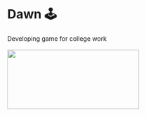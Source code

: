 # Dawn 🕹️

Developing game for college work <br><br>
<img src="https://media.giphy.com/media/zOvBKUUEERdNm/giphy.gif" width="300" height="135">
